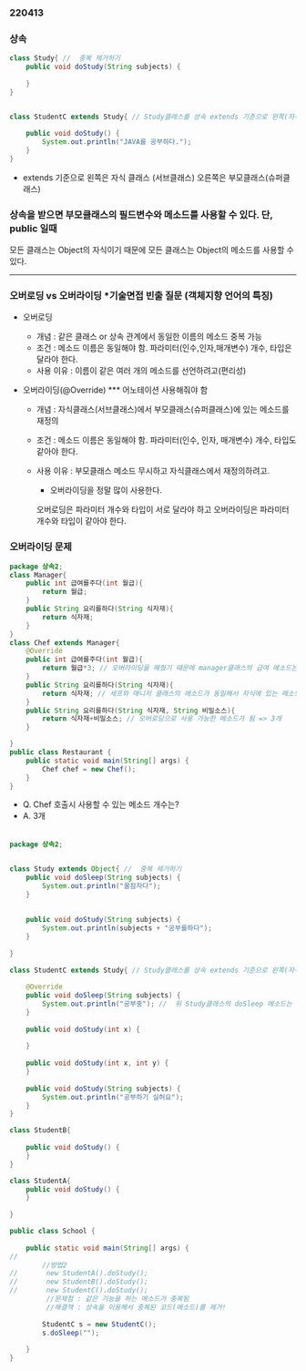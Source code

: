 ### 220413


### 상속

```java
class Study{ //  중복 제거하기
	public void doStudy(String subjects) {
		
	}
}


class StudentC extends Study{ // Study클래스를 상속 extends 기준으로 왼쪽(자식) 오른쪽(부모)
	
	public void doStudy() {
		System.out.println("JAVA를 공부하다.");
	}
}
```

- extends 기준으로 왼쪽은 자식 클래스 (서브클래스) 오른쪽은 부모클래스(슈퍼클래스)

### 상속을 받으면 부모클래스의 필드변수와 메소드를 사용할 수 있다. 단,   public 일때 
모든 클래스는  Object의 자식이기 때문에 
모든 클래스는  Object의 메소드를 사용할 수 있다.

--- 

### 오버로딩 vs 오버라이딩 *기술면접 빈출 질문 (객체지향 언어의 특징)

- 오버로딩 
    - 개념 : 같은 클래스 or 상속 관계에서 동일한 이름의 메소드 중복 가능
    - 조건 : 메소드 이름은 동일해야 함. 파라미터(인수,인자,매개변수) 개수, 타입은 달라야 한다.
    - 사용 이유 : 이름이 같은 여러 개의 메소드를 선언하려고(편리성)




- 오버라이딩(@Override) *** 어노테이션 사용해줘야 함
    - 개념 :  자식클래스(서브클래스)에서 부모클래스(슈퍼클래스)에 있는 메소드를 재정의
    - 조건 : 메소드 이름은 동일해야 함. 파라미터(인수, 인자, 매개변수) 개수, 타입도 같아야 한다.
    - 사용 이유 : 부모클래스 메소드 무시하고 자식클래스에서 재정의하려고.


        *  오버라이딩을 정말 많이 사용한다.

        오버로딩은 파라미터 개수와 타입이 서로 달라야 하고 
        오버라이딩은 파라미터 개수와 타입이 같아야 한다.




### 오버라이딩 문제
``` java
package 상속2;
class Manager{
	public int 급여를주다(int 월급){
		return 월급;
	}
	public String 요리를하다(String 식자재){
		return 식자재;
	}
}
class Chef extends Manager{
	@Override
	public int 급여를주다(int 월급){
		return 월급*3; // 오버라이딩을 해줬기 때문에 manager클래스의 급여 메소드는 삭제됨 => 1개
	}
	public String 요리를하다(String 식자재){
		return 식자재; // 세프와 매니저 클래스의 메소드가 동일해서 자식에 있는 메소드 1개만 인식이 됨. => 2개
	}
	public String 요리를하다(String 식자재, String 비밀소스){
		return 식자재+비밀소스; // 오버로딩으로 사용 가능한 메소드가 됨 => 3개
	}

}
public class Restaurant {
	public static void main(String[] args) {
		Chef chef = new Chef();
	}
}

```

- Q. Chef 호출시 사용할 수 있는 메소드 개수는? 
- A. 3개




####
```java

package 상속2;


class Study extends Object{ //  중복 제거하기
	public void doSleep(String subjects) {
		System.out.println("꿀잠자다");
	}
	
	
	public void doStudy(String subjects) {
		System.out.println(subjects + "공부를하다");
	}
	
}

class StudentC extends Study{ // Study클래스를 상속 extends 기준으로 왼쪽(자식) 오른쪽(부모)
	
	@Override
	public void doSleep(String subjects) {
		System.out.println("공부중"); //  위 Study클래스의 doSleep 메소드는 오버라이딩으로 무시됨
	} 
	
	public void doStudy(int x) {
		
	}
	
	public void doStudy(int x, int y) {
	}
	
	public void doStudy(String subjects) {
		System.out.println("공부하기 실허요");
	}
}

class StudentB{
	
	public void doStudy() {
	}
}

class StudentA{
	public void doStudy() {
	}
	
}

public class School {
	
	public static void main(String[] args) {
//		
		//방법2
//		 new StudentA().doStudy(); 
//		 new StudentB().doStudy(); 
//		 new StudentC().doStudy(); 
		 //문제점 : 같은 기능을 하는 메소드가 중복됨
		 //해결책 : 상속을 이용해서 중복된 코드(메소드)를 제거!
		 
		StudentC s = new StudentC();
		s.doSleep("");
	
	}
}
